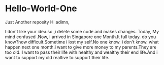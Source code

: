# Hello-World-One
Just Another reposity
Hi adimn,

I don't like your idea.so ,i delete some code and makes changes.
Today, My mind confused .Now, i arrived in Singapore one Month.It full today.
do you know?how difficult.Sometime i lost my self.No one know.
i don't know. what happen next one month.i want to give more money to my parents.They are too old.
I want to pass their life with healthy and wealthy their end life.And i want to support my old realtive to support their life.
